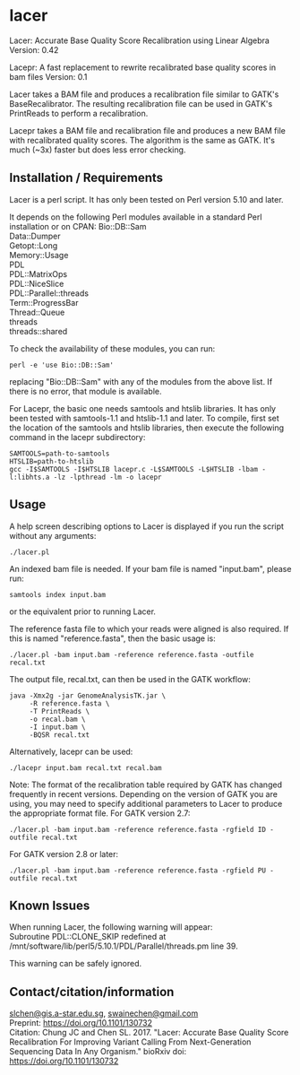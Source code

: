 # lacer
Lacer: Accurate Base Quality Score Recalibration using Linear Algebra  
Version: 0.42

Lacepr: A fast replacement to rewrite recalibrated base quality scores in bam files
Version: 0.1

Lacer takes a BAM file and produces a recalibration file similar to GATK's BaseRecalibrator.  The resulting recalibration file can be used in GATK's PrintReads to perform a recalibration.

Lacepr takes a BAM file and recalibration file and produces a new BAM file with recalibrated quality scores. The algorithm is the same as GATK. It's much (~3x) faster but does less error checking.

Installation / Requirements
---------------------------

Lacer is a perl script.  It has only been tested on Perl version 5.10 and later.

It depends on the following Perl modules available in a standard Perl installation or on CPAN:
Bio::DB::Sam  
Data::Dumper  
Getopt::Long  
Memory::Usage  
PDL  
PDL::MatrixOps  
PDL::NiceSlice  
PDL::Parallel::threads  
Term::ProgressBar  
Thread::Queue  
threads  
threads::shared  

To check the availability of these modules, you can run:
```
perl -e 'use Bio::DB::Sam'
```

replacing "Bio::DB::Sam" with any of the modules from the above list.  If there is no error, that module is available.

For Lacepr, the basic one needs samtools and htslib libraries. It has only been tested with samtools-1.1 and htslib-1.1 and later. To compile, first set the location of the samtools and htslib libraries, then execute the following command in the lacepr subdirectory:
```
SAMTOOLS=path-to-samtools
HTSLIB=path-to-htslib
gcc -I$SAMTOOLS -I$HTSLIB lacepr.c -L$SAMTOOLS -L$HTSLIB -lbam -l:libhts.a -lz -lpthread -lm -o lacepr
```

Usage
-----
A help screen describing options to Lacer is displayed if you run the script without any arguments:
```
./lacer.pl
```

An indexed bam file is needed.  If your bam file is named "input.bam", please run:
```
samtools index input.bam
```

or the equivalent prior to running Lacer.

The reference fasta file to which your reads were aligned is also required.  If this is named "reference.fasta", then the basic usage is:
```
./lacer.pl -bam input.bam -reference reference.fasta -outfile recal.txt
```

The output file, recal.txt, can then be used in the GATK workflow:
```
java -Xmx2g -jar GenomeAnalysisTK.jar \
     -R reference.fasta \
     -T PrintReads \
     -o recal.bam \
     -I input.bam \
     -BQSR recal.txt
```

Alternatively, lacepr can be used:
```
./lacepr input.bam recal.txt recal.bam
```

Note: The format of the recalibration table required by GATK has changed frequently in recent versions.  Depending on the version of GATK you are using, you may need to specify additional parameters to Lacer to produce the appropriate format file.
For GATK version 2.7:
```
./lacer.pl -bam input.bam -reference reference.fasta -rgfield ID -outfile recal.txt
```

For GATK version 2.8 or later:
```
./lacer.pl -bam input.bam -reference reference.fasta -rgfield PU -outfile recal.txt
```

Known Issues
------------
When running Lacer, the following warning will appear:  
Subroutine PDL::CLONE_SKIP redefined at /mnt/software/lib/perl5/5.10.1/PDL/Parallel/threads.pm line 39.

This warning can be safely ignored.

Contact/citation/information
-------------------
slchen@gis.a-star.edu.sg, swainechen@gmail.com  
Preprint: https://doi.org/10.1101/130732  
Citation: Chung JC and Chen SL. 2017. "Lacer: Accurate Base Quality Score Recalibration For Improving Variant Calling From Next-Generation Sequencing Data In Any Organism." bioRxiv doi: https://doi.org/10.1101/130732  


